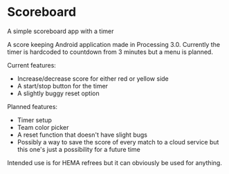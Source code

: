 # Scoreboard
A simple scoreboard app with a timer

A score keeping Android application made in Processing 3.0. 
Currently the timer is hardcoded to countdown from 3 minutes but a menu is planned.

Current features:
  - Increase/decrease score for either red or yellow side
  - A start/stop button for the timer
  - A slightly buggy reset option
 
Planned features:
  - Timer setup
  - Team color picker
  - A reset function that doesn't have slight bugs
  - Possibly a way to save the score of every match to a cloud service but this one's just a possibility for a future time
  
Intended use is for HEMA refrees but it can obviously be used for anything.
